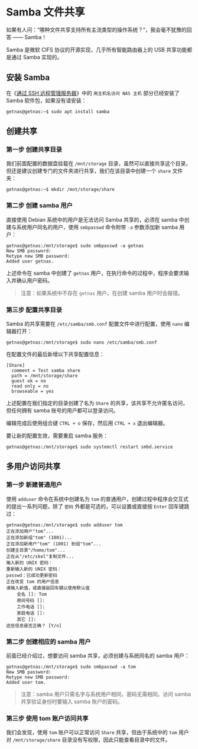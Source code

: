 # Samba 文件共享

如果有人问：“哪种文件共享支持所有主流类型的操作系统？”，我会毫不犹豫的回答 —— Samba！

Samba 是微软 CIFS	协议的开源实现，几乎所有智能路由器上的 USB 共享功能都是通过 Samba 实现的。

## 安装 Samba

在《[通过 SSH 远程管理服务器](initialization/use-ssh.md)》中的 `用主机名访问 NAS 主机` 部分已经安装了 Samba 软件包，如果没有请安装：

```
getnas@getnas:~$ sudo apt install samba
```

## 创建共享

### 第一步 创建共享目录

我们前面配置的数据盘挂载在 `/mnt/storage` 目录，虽然可以直接共享这个目录，但还是建议创建专门的文件夹进行共享，我们在该目录中创建一个 `share` 文件夹：

```
getnas@getnas:~$ mkdir /mnt/storage/share
```

### 第二步 创建 samba 用户

直接使用 Debian 系统中的用户是无法访问 Samba 共享的，必须在 samba 中创建与系统用户同名的用户，使用 `smbpasswd` 命令附带 `-a` 参数添加新 samba 用户：

```
getnas@getnas:/mnt/storage$ sudo smbpasswd -a getnas
New SMB password:
Retype new SMB password:
Added user getnas.
```

上述命令在 samba 中创建了 `getnas` 用户，在执行命令的过程中，程序会要求输入并确认用户密码。

> 注意：如果系统中不存在 `getnas` 用户，在创建 samba 用户时会报错。

### 第三步 配置共享目录

Samba 的共享需要在 `/etc/samba/smb.conf` 配置文件中进行配置，使用 `nano` 编辑器打开：

```
getnas@getnas:/mnt/storage$ sudo nano /etc/samba/smb.conf
```

在配置文件的最后新增以下共享配置信息：

```
[Share]
  comment = Test samba share
  path = /mnt/storage/share
  guest ok = no
  read only = no
  browseable = yes
```

上述配置在我们指定的目录创建了名为 `Share` 的共享，该共享不允许匿名访问，但任何拥有 samba 账号的用户都可以登录访问。

编辑完成后使用组合键 `CTRL + o` 保存，然后用 `CTRL + x` 退出编辑器。

要让新的配置生效，需要重启 samba 服务：

```
getnas@getnas:/mnt/storage$ sudo systemctl restart smbd.service
```

## 多用户访问共享

### 第一步 新建普通用户

使用 `adduser` 命令在系统中创建名为 `tom` 的普通用户，创建过程中程序会交互式的提出一系列问题，除了 `密码` 外都是可选的，可以设置或直接按 `Enter` 回车键跳过：

```
getnas@getnas:/mnt/storage$ sudo adduser tom
正在添加用户"tom"...
正在添加新组"tom" (1001)...
正在添加新用户"tom" (1001) 到组"tom"...
创建主目录"/home/tom"...
正在从"/etc/skel"复制文件...
输入新的 UNIX 密码：
重新输入新的 UNIX 密码：
passwd：已成功更新密码
正在改变 tom 的用户信息
请输入新值，或直接敲回车键以使用默认值
	全名 []: Tom
	房间号码 []:
	工作电话 []:
	家庭电话 []:
	其它 []:
这些信息是否正确？ [Y/n]
```

### 第二步 创建相应的 samba 用户

前面已经介绍过，想要访问 samba 共享，必须创建与系统同名的 samba 用户：

```
getnas@getnas:/mnt/storage$ sudo smbpasswd -a tom
New SMB password:
Retype new SMB password:
Added user tom.
```

> 注意：samba 用户只需名字与系统用户相同，密码无需相同。访问 samba 共享验证身份时要输入 samba 账户的密码。

### 第三步 使用 tom 账户访问共享

我们会发现，使用 `tom` 账户可以正常访问 `Share` 共享，但由于系统中的 `tom` 用户对 `/mnt/storage/share` 目录没有写权限，因此只能查看目录中的文件。